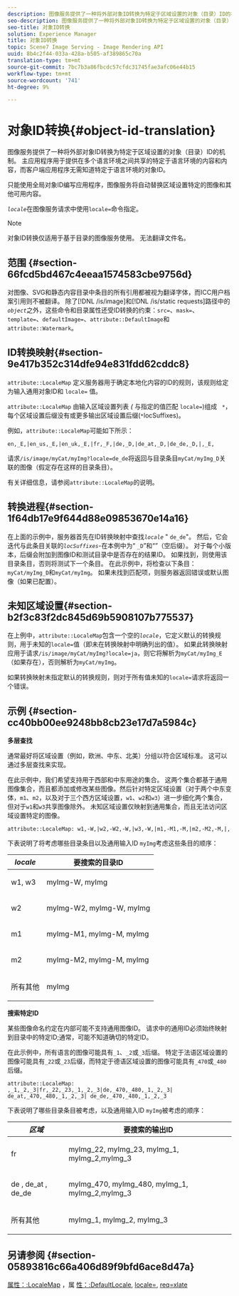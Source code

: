 ```yaml
---
description: 图像服务提供了一种将外部对象ID转换为特定于区域设置的对象（目录）ID的机制。 主应用程序用于提供在多个语言环境之间共享的特定于语言环境的内容和内容，而客户端应用程序无需知道特定于语言环境的对象ID。
seo-description: 图像服务提供了一种将外部对象ID转换为特定于区域设置的对象（目录）ID的机制。 主应用程序用于提供在多个语言环境之间共享的特定于语言环境的内容和内容，而客户端应用程序无需知道特定于语言环境的对象ID。
seo-title: 对象ID转换
solution: Experience Manager
title: 对象ID转换
topic: Scene7 Image Serving - Image Rendering API
uuid: 8b4c2f44-033a-428a-b505-af389865c70a
translation-type: tm+mt
source-git-commit: 7bc7b3a86fbcdc57cfdc31745fae3afc06e44b15
workflow-type: tm+mt
source-wordcount: '741'
ht-degree: 9%

---
```



# 对象ID转换{#object-id-translation}

图像服务提供了一种将外部对象ID转换为特定于区域设置的对象（目录）ID的机制。 主应用程序用于提供在多个语言环境之间共享的特定于语言环境的内容和内容，而客户端应用程序无需知道特定于语言环境的对象ID。

只能使用全局对象ID编写应用程序，图像服务将自动替换区域设置特定的图像和其他可用内容。

*`locale`*&#x200B;在图像服务请求中使用`locale=`命令指定。

>[!NOTE]
>
>对象ID转换仅适用于基于目录的图像服务使用。 无法翻译文件名。

## 范围 {#section-66fcd5bd467c4eeaa1574583cbe9756d}

对图像、SVG和静态内容目录中条目的所有引用都被视为翻译字体，而ICC用户档案引用则不被翻译。 除了[!DNL /is/image]和[!DNL /is/static requests]路径中的&#x200B;*`object`*&#x200B;之外，这些命令和目录属性还受ID转换的约束：`src=`、`mask=`、`template=`、`defaultImage=`、`attribute::DefaultImage`和`attribute::Watermark`。

## ID转换映射{#section-9e417b352c314dfe94e831fdd62cddc8}

`attribute::LocaleMap` 定义服务器用于确定本地化内容的ID的规则，该规则给定为输入通用对象ID和 `locale=` 值。

`attribute::LocaleMap` 由输入区域设置列表 *(* 与指定的值匹配 `locale=`)组成 ` *`，每个区域设置后缀没有或更多输出区域设置后缀(`*`locSuffixes)。

例如，`attribute::LocaleMap`可能如下所示：

`en,_E,|en_us,_E,|en_uk,_E,|fr,_F,|de,_D,|de_at,_D,|de_de,_D,|,_E,`

请求`/is/image/myCat/myImg?locale=de_de`将返回与目录条目`myCat/myImg_D`关联的图像（假定存在这样的目录条目）。

有关详细信息，请参阅`attribute::LocaleMap`的说明。

## 转换进程{#section-1f64db17e9f644d88e09853670e14a16}

在上面的示例中，服务器首先在ID转换映射中查找&#x200B;*`locale`* &quot; `de_de`&quot;。 然后，它会迭代与此条目关联的&#x200B;*`locSuffixes`*-在本例中为“ `_D`”和“”（空后缀）。 对于每个小版本，后缀会附加到图像ID和测试目录中是否存在的结果ID。 如果找到，则使用该目录条目，否则将测试下一个条目。 在此示例中，将检查以下条目：`myCat/myImg_D`和`myCat/myImg`。 如果未找到匹配项，则服务器返回错误或默认图像（如果已配置）。

## 未知区域设置{#section-b2f3c83f2dc845d69b5908107b775537}

在上例中，`attribute::LocaleMap`包含一个空的&#x200B;*`locale`*，它定义默认的转换规则，用于未知的`locale=`值（即未在转换映射中明确列出的值）。 如果此转换映射应用于请求`/is/image/myCat/myImg?locale=ja`，则它将解析为`myCat/myImg_E`（如果存在），否则解析为`myCat/myImg`。

如果转换映射未指定默认的转换规则，则对于所有值未知的`locale=`请求将返回一个错误。

## 示例 {#section-cc40bb00ee9248bb8cb23e17d7a5984c}

**多层查找**

通常最好将区域设置（例如，欧洲、中东、北美）分组以符合区域标准。 这可以通过多层查找来实现。

在此示例中，我们希望支持用于西部和中东用途的集合。 这两个集合都基于通用图像集合，而且都添加或修改某些图像。然后针对特定区域设置（对于两个中东变体，`m1`、`m2`，以及对于三个西方区域设置，`w1`、`w2`和`w3`）进一步细化两个集合，但对于`w1`和`w3`共享图像除外。 未知区域设置仅映射到通用集合，而且无法访问区域设置特定的图像。

`attribute::LocaleMap: w1,-W,|w2,-W2,-W,|w3,-W,|m1,-M1,-M,|m2,-M2,-M,|,`

下表说明了将考虑哪些目录条目以及通用输入ID `myImg`考虑这些条目的顺序：

<table id="table_97EB13E3DB9B48D3A4184D5ECC8E9F86"> 
 <thead> 
  <tr> 
   <th class="entry"> <b> <i>locale</i> </b> </th> 
   <th class="entry"> <b>要搜索的目录ID</b> </th> 
  </tr> 
 </thead>
 <tbody> 
  <tr> 
   <td> <p> <span class="codeph"> w1, w3 </span> </p> </td> 
   <td> <p> <span class="codeph"> myImg-W, myImg </span> </p> </td> 
  </tr> 
  <tr> 
   <td> <p> <span class="codeph"> w2 </span> </p> </td> 
   <td> <p> <span class="codeph"> myImg-W2, myImg-W, myImg </span> </p> </td> 
  </tr> 
  <tr> 
   <td> <p> <span class="codeph"> m1 </span> </p> </td> 
   <td> <p> <span class="codeph"> myImg-M1, myImg-M, myImg </span> </p> </td> 
  </tr> 
  <tr> 
   <td> <p> <span class="codeph"> m2 </span> </p> </td> 
   <td> <p> <span class="codeph"> myImg-M2, myImg-M, myImg </span> </p> </td> 
  </tr> 
  <tr> 
   <td> <p>所有其他 </p> </td> 
   <td> <p> <span class="codeph"> myImg  </span> </p> </td> 
  </tr> 
 </tbody> 
</table>

**搜索特定ID**

某些图像命名约定在内部可能不支持通用图像ID。 请求中的通用ID必须始终映射到目录中的特定ID;通常，可能不知道确切的特定ID。

在此示例中，所有语言的图像可能具有`_1`、`_2`或`_3`后缀。 特定于法语区域设置的图像可能具有`_22`或`_23`后缀，而特定于德语区域设置的图像可能具有`_470`或`_480`后缀。

`attribute::LocaleMap: ,_1,_2,_3|fr,_22,_23,_1,_2,_3|de,_470,_480,_1,_2,_3| de_at,_470,_480,_1,_2,_3| de_de,_470,_480,_1,_2,_3`

下表说明了哪些目录条目被考虑，以及通用输入ID `myImg`被考虑的顺序：

<table id="table_A7EE4AA0F1C24284B83CC4B40622D24F"> 
 <thead> 
  <tr> 
   <th class="entry"> <b> <i>区域</i> </b> </th> 
   <th class="entry"> <b>要搜索的输出ID</b> </th> 
  </tr> 
 </thead>
 <tbody> 
  <tr> 
   <td> <p> <span class="codeph"> fr </span> </p> </td> 
   <td> <p> <span class="codeph"> myImg_22, myImg_23, myImg_1, myImg_2,myImg_3 </span> </p> </td> 
  </tr> 
  <tr> 
   <td> <p> <span class="codeph"> de </span>,  <span class="codeph"> de_at </span>,  <span class="codeph"> de_de  </span> </p> </td> 
   <td> <p> <span class="codeph"> myImg_470, myImg_480, myImg_1, myImg_2,myImg_3 </span> </p> </td> 
  </tr> 
  <tr> 
   <td> <p>所有其他 </p> </td> 
   <td> <p> <span class="codeph"> myImg_1, myImg_2, myImg_3 </span> </p> </td> 
  </tr> 
 </tbody> 
</table>

## 另请参阅 {#section-05893816c66a406d89f9bfd6ace8d47a}

[属性：:LocaleMap](../../../../../is-api/image-catalog/image-serving-api-ref/c-image-catalog-reference/c-attributes-reference/r-localemap.md#reference-49bbf598f8ea47c3a563755cef306318) ，属 [性：:DefaultLocale](../../../../../is-api/image-catalog/image-serving-api-ref/c-image-catalog-reference/c-attributes-reference/r-defaultlocale.md#reference-69462ad9923f464f80c2c012342a6b6b),  [locale=](../../../../../is-api/http-ref/image-serving-api-ref/c-http-protocol-reference/c-command-reference/r-locale.md#reference-8a846b2fbc004a12821b956ed3b25cfb),  [req=xlate](../../../../../is-api/http-ref/image-serving-api-ref/c-http-protocol-reference/c-command-reference/r-req/r-req.md#reference-907cdb4a97034db7ad94695f25552e76)
